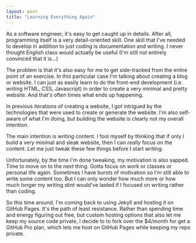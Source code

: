 ```yaml
---
layout: post
title: "Learning Everything Again"
---
```

As a software engineer, it's easy to get caught up in details. After all,
programming itself is a very detail-oriented skill. One skill that I've needed
to develop in addition to just coding is documentation and writing. I never
thought English class would actually be useful (I'm still not entirely
convinced that it is...)

The problem is that it's also easy for me to get side-tracked from the entire
point of an exercise. In this particular case I'm talking about creating a blog
or website. I can just as easily learn to do the front-end development (i.e.
writing HTML, CSS, Javascript) in order to create a very minimal and pretty
website. And that's often times what ends up happening.

In previous iterations of creating a website, I got intrigued by the
technologies that were used to create or generate the website.  I'm also
self-aware of what I'm doing, but building the website is clearly not my
overall intention.

The main intention is writing content. I fool myself by thinking that if only I
build a very minimal and sleak website, then I can *really* focus on the
content.  Let me just tweak these few things before I start writing.

Unfortunately, by the time I'm done tweaking, my motivation is also sapped.
Time to move on to the next thing. Gotta focus on work or classes or personal
life again.  Sometimes I have bursts of motivation so I'm still able to write
some content too. But I can only wonder how much more or how much longer my
writing stint would've lasted if I focused on writing rather than coding.

So this time around, I'm coming back to using Jekyll and hosting it on GitHub
Pages. It's the path of least resistance. Rather than spending time and energy
figuring out free, but custom hosting options that also let me keep my source
code private, I decide to to fork over the $4/month for get a GitHub Pro plan,
which lets me host on GitHub Pages while keeping my repo private.
